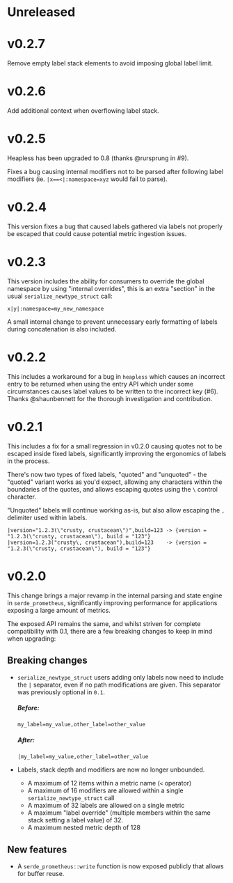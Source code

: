 # Unreleased

# v0.2.7

Remove empty label stack elements to avoid imposing global label limit.

# v0.2.6

Add additional context when overflowing label stack.

# v0.2.5

Heapless has been upgraded to 0.8 (thanks @rursprung in #9).

Fixes a bug causing internal modifiers not to be parsed after following
label modifiers (ie. `|x==<|:namespace=xyz` would fail to parse).

# v0.2.4

This version fixes a bug that caused labels gathered via labels not
properly be escaped that could cause potential metric ingestion
issues.

# v0.2.3

This version includes the ability for consumers to override the global
namespace by using "internal overrides", this is an extra "section" in
the usual `serialize_newtype_struct` call:

```
x|y|:namespace=my_new_namespace
```

A small internal change to prevent unnecessary early formatting of labels
during concatenation is also included.

# v0.2.2

This includes a workaround for a bug in `heapless` which causes an
incorrect entry to be returned when using the entry API which under
some circumstances causes label values to be written to the incorrect
key (#6). Thanks @shaunbennett for the thorough investigation and
contribution.

# v0.2.1

This includes a fix for a small regression in v0.2.0 causing quotes not
to be escaped inside fixed labels, significantly improving the ergonomics
of labels in the process.

There's now two types of fixed labels, "quoted" and "unquoted" - the
"quoted" variant works as you'd expect, allowing any characters within
the boundaries of the quotes, and allows escaping quotes using the `\`
control character.

"Unquoted" labels will continue working as-is, but also allow escaping
the `,` delimiter used within labels.

```
|version="1.2.3(\"crusty, crustacean\")",build=123 -> {version = "1.2.3(\"crusty, crustacean\"), build = "123"}
|version=1.2.3("crusty\, crustacean"),build=123    -> {version = "1.2.3(\"crusty, crustacean\"), build = "123"}
```

# v0.2.0

This change brings a major revamp in the internal parsing and state
engine in `serde_prometheus`, significantly improving performance
for applications exposing a large amount of metrics.

The exposed API remains the same, and whilst striven for complete
compatibility with 0.1, there are a few breaking changes to keep in
mind when upgrading:

## Breaking changes

- `serialize_newtype_struct` users adding only labels now need to
  include the `|` separator, even if no path modifications are given.
  This separator was previously optional in `0.1`.

  ##### Before:

  ```
  my_label=my_value,other_label=other_value
  ```

  ##### After:

  ```
  |my_label=my_value,other_label=other_value
  ```
- Labels, stack depth and modifiers are now no longer unbounded.
  - A maximum of 12 items within a metric name (`<` operator)
  - A maximum of 16 modifiers are allowed within a single `serialize_newtype_struct` call
  - A maximum of 32 labels are allowed on a single metric
  - A maximum "label override" (multiple members within the same stack setting a label value) of 32.
  - A maximum nested metric depth of 128

## New features

- A `serde_prometheus::write` function is now exposed publicly that allows
  for buffer reuse.
